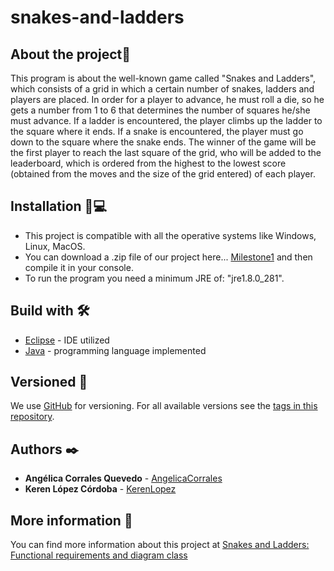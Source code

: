 # snakes-and-ladders

## About the project🚀
This program is about the well-known game called "Snakes and Ladders", which consists of a grid in which a certain number of snakes, ladders and players are placed. In order for a player to advance, he must roll a die, so he gets a number from 1 to 6 that determines the number of squares he/she must advance. If a ladder is encountered, the player climbs up the ladder to the square where it ends. If a snake is encountered, the player must go down to the square where the snake ends. The winner of the game will be the first player to reach the last square of the grid, who will be added to the leaderboard, which is ordered from the highest to the lowest score (obtained from the moves and the size of the grid entered) of each player.

## Installation 🔧💻
* This project is compatible with all the operative systems like Windows, Linux, MacOS.
* You can download a .zip file of our project here... [Milestone1]() and then compile it in your console. 
* To run the program you need a minimum JRE of: "jre1.8.0_281". 
    
## Build with 🛠️
* [Eclipse](https://www.eclipse.org/downloads/) - IDE utilized
* [Java](https://www.oracle.com/co/java/technologies/javase/javase-jdk8-downloads.html) - programming language implemented

## Versioned 📌
We use [GitHub](http://github.com/) for versioning. For all available versions see the [tags in this repository](https://github.com/tu/proyecto/tags).

## Authors ✒️
* **Angélica Corrales Quevedo**  - [AngelicaCorrales](https://github.com/AngelicaCorrales)
* **Keren López Córdoba** - [KerenLopez](https://github.com/KerenLopez)

## More information 📖
You can find more information about this project at [Snakes and Ladders: Functional requirements and diagram class](https://docs.google.com/document/d/15JzdULMXnux0LcVbhMj7-bVGBK5jEE8cklnvXyw6HDc/edit?usp=sharing)

